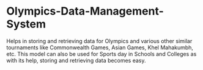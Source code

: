 # Olympics-Data-Management-System
Helps in storing and retrieving data for Olympics and various other 
similar tournaments like Commonwealth Games, Asian Games, Khel 
Mahakumbh, etc. This model can also be used for Sports day in Schools 
and Colleges as with its help, storing and retrieving data becomes easy.
